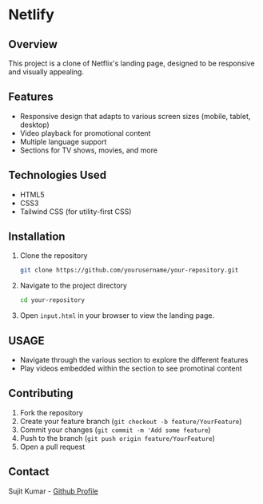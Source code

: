 # Netlify

## Overview

This project is a clone of Netflix's landing page, designed to be responsive and visually appealing.

## Features

- Responsive design that adapts to various screen sizes (mobile, tablet, desktop)
- Video playback for promotional content
- Multiple language support
- Sections for TV shows, movies, and more

## Technologies Used

- HTML5
- CSS3
- Tailwind CSS (for utility-first CSS)

## Installation

1. Clone the repository

   ```bash
   git clone https://github.com/yourusername/your-repository.git
2. Navigate to the project directory

   ```bash
   cd your-repository
3. Open `input.html` in your browser to view the landing page.

## USAGE
- Navigate through the various section to explore the different features
- Play videos embedded within the section to see promotinal content

## Contributing 
1. Fork the repository
2. Create your feature branch (`git checkout -b feature/YourFeature`)
3. Commit your changes (`git commit -m 'Add some feature`)
4. Push to the branch (`git push origin feature/YourFeature`)
5. Open a pull request

## Contact 
Sujit Kumar - <a href = "https://github.com/sujitkumar-13/Netlify" alt ="github profile">Github Profile</a>
